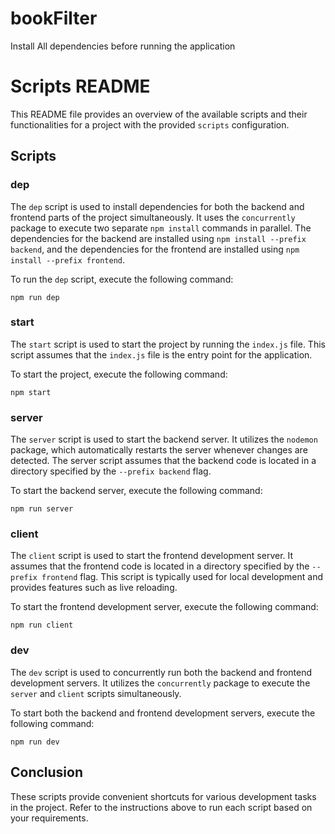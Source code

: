 # bookFilter
Install All dependencies before running the application

# Scripts README

This README file provides an overview of the available scripts and their functionalities for a project with the provided `scripts` configuration.

## Scripts

### dep

The `dep` script is used to install dependencies for both the backend and frontend parts of the project simultaneously. It uses the `concurrently` package to execute two separate `npm install` commands in parallel. The dependencies for the backend are installed using `npm install --prefix backend`, and the dependencies for the frontend are installed using `npm install --prefix frontend`.

To run the `dep` script, execute the following command:

```
npm run dep
```

### start

The `start` script is used to start the project by running the `index.js` file. This script assumes that the `index.js` file is the entry point for the application.

To start the project, execute the following command:

```
npm start
```

### server

The `server` script is used to start the backend server. It utilizes the `nodemon` package, which automatically restarts the server whenever changes are detected. The server script assumes that the backend code is located in a directory specified by the `--prefix backend` flag.

To start the backend server, execute the following command:

```
npm run server
```

### client

The `client` script is used to start the frontend development server. It assumes that the frontend code is located in a directory specified by the `--prefix frontend` flag. This script is typically used for local development and provides features such as live reloading.

To start the frontend development server, execute the following command:

```
npm run client
```

### dev

The `dev` script is used to concurrently run both the backend and frontend development servers. It utilizes the `concurrently` package to execute the `server` and `client` scripts simultaneously.

To start both the backend and frontend development servers, execute the following command:

```
npm run dev
```

## Conclusion

These scripts provide convenient shortcuts for various development tasks in the project. Refer to the instructions above to run each script based on your requirements.

